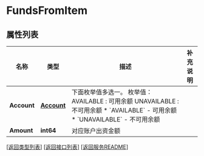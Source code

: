 # FundsFromItem

## 属性列表

名称 | 类型 | 描述 | 补充说明
------------ | ------------- | ------------- | -------------
**Account** | [**Account**](Account.md) | 下面枚举值多选一。 枚举值： AVAILABLE : 可用余额 UNAVAILABLE : 不可用余额 * &#x60;AVAILABLE&#x60; - 可用余额 * &#x60;UNAVAILABLE&#x60; - 不可用余额  | 
**Amount** | **int64** | 对应账户出资金额  | 

[\[返回类型列表\]](README.md#类型列表)
[\[返回接口列表\]](README.md#接口列表)
[\[返回服务README\]](README.md)


